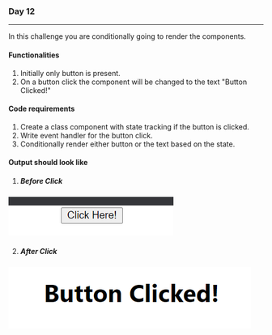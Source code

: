### Day 12
---
In this challenge you are conditionally going to render the components.

#### Functionalities 
1. Initially only button is present.
2. On a button click the component will be changed to the text "Button Clicked!"

#### Code requirements
1. Create a class component with state tracking if the button is clicked.
2. Write event handler for the button click.
3. Conditionally render either button or the text based on the state.

#### Output should look like
1. ##### Before Click
![](BeforeClick.png) 

2. ##### After Click
![](AfterClick.png) 